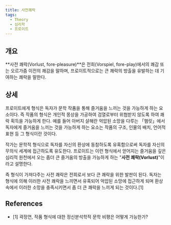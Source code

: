 ```yaml
---
title: 사전쾌락
tags:
  - Theory
  - 심리학
  - 프로이트
---
```


## 개요
**사전 쾌락(Vorlust, fore-pleasure)**은 전희(Vorspiel, fore-play)에서의 쾌감 또는 오르가즘 이전의 쾌감을 말하며, 프로이트적으로는 큰 쾌락의 방출을 유발하는 데 기여하는 쾌락을 말한다.

## 상세
프로이트에게 형식은 독자가 문학 작품을 통해 즐거움을 느끼는 것을 가능하게 하는 요소이다. 즉 작품의 형식은 개인적 몽상을 가공하여 검열로부터 위협받지 않도록 하여 쾌락 획득을 가능하게 한다. 예를 들어 아버지 살해란 억압된 소망을 다루는 「햄릿」에서 독자에게 즐거움을 느끼는 것을 가능하게 하는 요소는 작품의 구조, 인물의 배치, 언어적 표현 등 그 형식이란 것이다.

작가는 문학적 형식으로 독자를 자신의 환상에 동참하도록 유혹함으로써 독자를 자신의 무의식 세계에 접근하도록 유도한다. 프로이트는 이런 형식에서 얻어지는 즐거움을 깊은 심리적 원천에서 오는 좀더 큰 즐거움의 방출을 가능하게 하는 "**사전 쾌락(Vorlust)**"이라고 설명한다.

즉 형식이 가져다주는 사전 쾌락은 전희로서 보다 큰 쾌락을 위한 발판이 된다. 독자는 형식에 의해 이러한 사전 쾌락을 느끼면서 유혹되어 억압된 소망에 접근하게 되며 환상 속에서 이러한 소망을 충족시키면서 좀 더 큰 쾌락을 느끼게 되는 것이다.[1]

## References
- [1] 곽정연, 작품 형식에 대한 정신분석학적 문학 비평은 어떻게 가능한가?